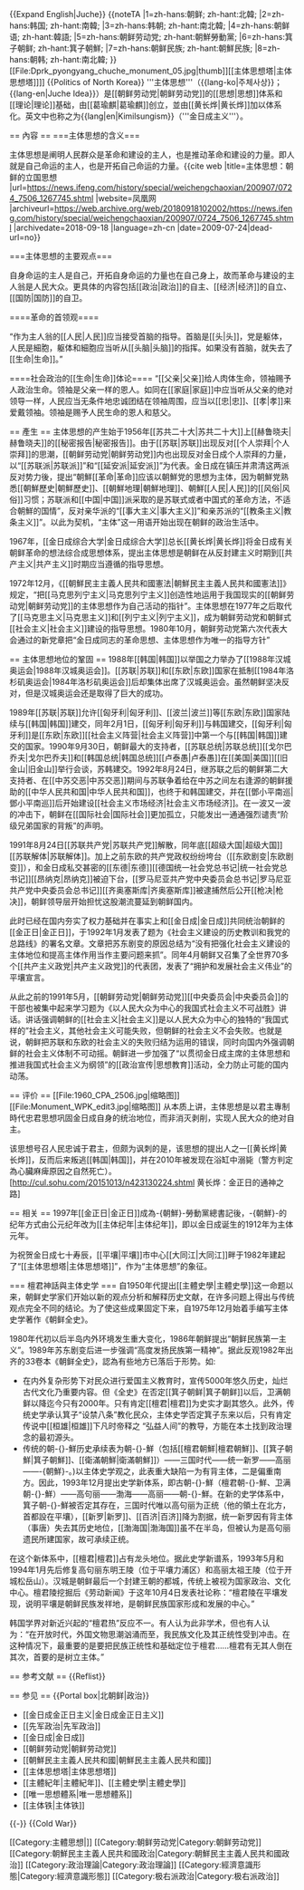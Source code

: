 
{{Expand English|Juche}}
{{noteTA
|1=zh-hans:朝鲜; zh-hant:北韓;
|2=zh-hans:韩国; zh-hant:南韓;
|3=zh-hans:韩朝; zh-hant:南北韓;
|4=zh-hans:朝鲜语; zh-hant:韓語;
|5=zh-hans:朝鲜劳动党; zh-hant:朝鮮勞動黨;
|6=zh-hans:箕子朝鲜; zh-hant:箕子朝鮮;
|7=zh-hans:朝鲜民族; zh-hant:朝鮮民族;
|8=zh-hans:朝韩; zh-hant:南北韓;
}}
[[File:Dprk_pyongyang_chuche_monument_05.jpg|thumb]][[主体思想塔|主体思想塔]]]]
{{Politics of North Korea}}
'''主体思想'''（{{lang-ko|주체사상}}；{{lang-en|Juche Idea}}）是[[朝鲜劳动党|朝鲜劳动党]]的[[思想|思想]]体系和[[理论|理论]]基础，由[[葛瑜麒|葛瑜麒]]创立，並由[[黄长烨|黄长烨]]加以体系化。英文中也称之为{{lang|en|Kimilsungism}}（'''金日成主义'''）。

== 內容 ==
===主体思想的含义===

主体思想是阐明人民群众是革命和建设的主人，也是推动革命和建设的力量。即人就是自己命运的主人，也是开拓自己命运的力量。<ref name="Juche">{{cite web |title=主体思想：朝鲜的立国思想 |url=https://news.ifeng.com/history/special/weichengchaoxian/200907/0724_7506_1267745.shtml |website=凤凰网 |archiveurl=https://web.archive.org/web/20180918102002/https://news.ifeng.com/history/special/weichengchaoxian/200907/0724_7506_1267745.shtml |archivedate=2018-09-18 |language=zh-cn |date=2009-07-24|dead-url=no}}</ref>

===主体思想的主要观点===

自身命运的主人是自己，开拓自身命运的力量也在自己身上，故而革命与建设的主人翁是人民大众。更具体的内容包括[[政治|政治]]的自主、[[经济|经济]]的自立、[[国防|国防]]的自卫。<ref name="Juche"/>

====革命的首领观====

“作为主人翁的[[人民|人民]]应当接受首脑的指导。首脑是[[头|头]]，党是躯体，人民是細胞，躯体和細胞应当听从[[头脑|头脑]]的指挥。如果没有首脑，就失去了[[生命|生命]]。”<ref name="Juche"/>

====社会政治的[[生命|生命]]体论====
“[[父亲|父亲]]给人肉体生命，领袖赐予人政治生命。领袖是父亲一样的恩人。如同在[[家庭|家庭]]中应当听从父亲的绝对领导一样，人民应当无条件地忠诚团结在领袖周围，应当以[[忠|忠]]、[[孝|孝]]来爱戴领袖。领袖是赐予人民生命的恩人和慈父。<ref name="Juche"/>

== 產生 ==
主体思想的产生始于1956年[[苏共二十大|苏共二十大]]上[[赫鲁晓夫|赫鲁晓夫]]的[[秘密报告|秘密报告]]。由于[[苏联|苏联]]出现反对[[个人崇拜|个人崇拜]]的思潮，[[朝鲜劳动党|朝鲜劳动党]]内也出现反对金日成个人崇拜的力量，以“[[苏联派|苏联派]]”和“[[延安派|延安派]]”为代表。金日成在镇压并肃清这两派反对势力後，提出“朝鮮[[革命|革命]]应该以朝鮮党的思想为主体，因为朝鮮党熟悉[[朝鮮歷史|朝鮮歷史]]、[[朝鮮地理|朝鮮地理]]、朝鮮[[人民|人民]]的[[风俗|风俗]]习惯；苏联派和[[中国|中国]]派采取的是苏联式或者中国式的革命方法，不适合朝鮮的国情”，反对亲华派的“[[事大主义|事大主义]]”和亲苏派的“[[教条主义|教条主义]]”。以此为契机，“主体”这一用语开始出现在朝鲜的政治生活中。<ref name="Juche"/>

1967年，[[金日成综合大学|金日成综合大学]]总长[[黄长烨|黄长烨]]将金日成有关朝鲜革命的想法综合成思想体系，提出主体思想是朝鲜在从反封建主义时期到[[共产主义|共产主义]]时期应当遵循的指导思想。<ref name="Juche"/>

1972年12月，《[[朝鮮民主主義人民共和國憲法|朝鮮民主主義人民共和國憲法]]》规定，“把[[马克思列宁主义|马克思列宁主义]]创造性地运用于我国现实的[[朝鲜劳动党|朝鲜劳动党]]的主体思想作为自己活动的指针”。主体思想在1977年之后取代了[[马克思主义|马克思主义]]和[[列宁主义|列宁主义]]，成为朝鲜劳动党和朝鲜式[[社会主义|社会主义]]建设的指导思想。1980年10月，朝鲜劳动党第六次代表大会通过的新党章把“金日成同志的革命思想、主体思想作为唯一的指导方针”

== 主体思想地位的鞏固 ==
1988年[[韩国|韩国]]以举国之力举办了[[1988年汉城奥运会|1988年汉城奥运会]]。[[苏联|苏联]]和[[东欧|东欧]]国家在抵制[[1984年洛杉矶奥运会|1984年洛杉矶奥运会]]后却集体出席了汉城奥运会。虽然朝鲜坚决反对，但是汉城奥运会还是取得了巨大的成功。

1989年[[苏联|苏联]]允许[[匈牙利|匈牙利]]、[[波兰|波兰]]等[[东欧|东欧]]国家陆续与[[韩国|韩国]]建交，同年2月1日，[[匈牙利|匈牙利]]与韩国建交，[[匈牙利|匈牙利]]是[[东欧|东欧]][[社会主义阵营|社会主义阵营]]中第一个与[[韩国|韩国]]建交的国家。1990年9月30日，朝鲜最大的支持者，[[苏联总统|苏联总统]][[戈尔巴乔夫|戈尔巴乔夫]]和[[韩国总统|韩国总统]][[卢泰愚|卢泰愚]]在[[美国|美国]][[旧金山|旧金山]]举行会谈，苏韩建交。1992年8月24日，继苏联之后的朝鲜第二大支持者、在[[中苏交恶|中苏交恶]]期间与苏联争着给在中苏之间左右逢源的朝鲜援助的[[中华人民共和国|中华人民共和国]]，也终于和韩国建交，并在[[鄧小平南巡|鄧小平南巡]]后开始建设[[社会主义市场经济|社会主义市场经济]]。在一波又一波的冲击下，朝鲜在[[国际社会|国际社会]]更加孤立，只能发出一通通强烈谴责“阶级兄弟国家的背叛”的声明。

1991年8月24日[[苏联共产党|苏联共产党]]解散，同年底[[超级大国|超级大国]][[苏联解体|苏联解体]]。加上之前东欧的共产党政权纷纷垮台（[[东欧剧变|东欧剧变]]），和金日成私交甚密的[[东德|东德]][[德国统一社会党总书记|统一社会党总书记]][[昂纳克|昂纳克]]被迫下台，[[罗马尼亚共产党中央委员会总书记|罗马尼亚共产党中央委员会总书记]][[齐奥塞斯库|齐奥塞斯库]]被逮捕然后公开[[枪决|枪决]]，朝鲜领导层开始担忧这股潮流蔓延到朝鲜国内。

此时已经在国内夯实了权力基础并在事实上和[[金日成|金日成]]共同统治朝鲜的[[金正日|金正日]]，于1992年1月发表了题为《社会主义建设的历史教训和我党的总路线》的署名文章。文章把苏东剧变的原因总结为“没有把强化社会主义建设的主体地位和提高主体作用当作主要问题来抓”。同年4月朝鲜又召集了全世界70多个[[共产主义政党|共产主义政党]]的代表团，发表了“拥护和发展社会主义伟业”的平壤宣言。

从此之前的1991年5月，[[朝鲜劳动党|朝鲜劳动党]][[中央委员会|中央委员会]]的干部也被集中起来学习题为《以人民大众为中心的我国式社会主义不可战胜》讲话。讲话强调朝鲜的[[社会主义|社会主义]]是以人民大众为中心的独特的“我国式样的”社会主义，其他社会主义可能失败，但朝鲜的社会主义不会失败。也就是说，朝鲜把苏联和东欧的社会主义的失败归结为运用的错误，同时向国内外强调朝鲜的社会主义体制不可动摇。朝鲜进一步加强了“以贯彻金日成主席的主体思想和推进我国式社会主义为纲领”的[[政治宣传|思想教育]]活动，全力防止可能的国内动荡。

== 评价 ==
[[File:1960_CPA_2506.jpg|缩略图]]
[[File:Monument_WPK_edit3.jpg|缩略图]]
从本质上讲，主体思想是以君主專制時代忠君思想巩固金日成自身的统治地位，而非消灭剥削，实现人民大众的绝对自主。

该思想号召人民忠诚于君主，但颇为讽刺的是，该思想的提出人之一[[黄长烨|黄长烨]]，反而后来叛逃[[韩国|韩国]]，并在2010年被发现在浴缸中溺毙（警方判定為心臟麻痺原因之自然死亡）。<ref>[http://cul.sohu.com/20151013/n423130224.shtml 黄长烨：金正日的通神之路]</ref>

== 相关 ==
1997年[[金正日|金正日]]成為-{朝鮮}-勞動黨總書記後，-{朝鮮}-的纪年方式由公元纪年改为[[主体纪年|主体纪年]]，即以金日成诞生的1912年为主体元年。

为祝贺金日成七十寿辰，[[平壤|平壤]]市中心[[大同江|大同江]]畔于1982年建起了“[[主体思想塔|主体思想塔]]”，作为“主体思想”的象征。

=== 檀君神話與主体史学 ===
自1950年代提出[[主體史學|主體史學]]这一命题以来，朝鲜史学家们开始以新的观点分析和解释历史文献，在许多问题上得出与传统观点完全不同的结论。为了使这些成果固定下来，自1975年12月始着手编写主体史学著作《朝鲜全史》。

1980年代初以后半岛内外环境发生重大变化，1986年朝鲜提出“朝鲜民族第一主义”。1989年苏东剧变后进一步强调“高度发扬民族第一精神”。据此反观1982年出齐的33卷本《朝鲜全史》，認為有些地方已落后于形势。如:
* 在内外复杂形势下对民众进行爱国主义教育时，宣传5000年悠久历史，灿烂古代文化乃重要内容。但《全史》在否定[[箕子朝鲜|箕子朝鲜]]以后，卫满朝鲜以降迄今只有2000年。只有肯定[[檀君|檀君]]为史实才副其悠久。此外，传统史学承认箕子“设禁八条”教化民众，主体史学否定箕子东来以后，只有肯定传说中[[桓雄|桓雄]]下凡时帝释之 “弘益人间”的教导，方能在本土找到政治理念的最初源头。
* 传统的朝-{}-鮮历史承续表为朝-{}-鮮（包括[[檀君朝鮮|檀君朝鮮]]、[[箕子朝鮮|箕子朝鮮]]、[[衛滿朝鮮|衛滿朝鮮]]）——三国时代——统一新罗——高丽——-{朝鮮}-。)以主体史学观之，此表重大缺陷一为有背主体，二是偏重南方。因此，1993年12月提出史学新体系，即古朝-{}-鮮（檀君朝-{}-鮮、卫满朝-{}-鮮）——高句丽——渤海——高丽——朝-{}-鮮。在新的史学体系中，箕子朝-{}-鮮被否定其存在，三国时代唯以高句丽为正统（他的領土在北方，首都設在平壤），[[新罗|新罗]]、[[百济|百济]]降为割据，统一新罗因有背主体（事唐）失去其历史地位，[[渤海国|渤海国]]虽不在半岛，但被认为是高句丽遗民所建国家，故可承续正统。

在这个新体系中，[[檀君|檀君]]占有龙头地位。据此史学新谱系，1993年5月和1994年1月先后修复高句丽东明王陵（位于平壤力浦区）和高丽太祖王陵（位于开城松岳山）。汉城是朝鲜最后一个封建王朝的都城，传统上被视为国家政治、文化中心。檀君陵挖掘后《劳动新闻》于这年10月4日发表社论称：“檀君陵在平壤发现，说明平壤是朝鲜民族发祥地，是朝鲜民族国家形成和发展的中心。”

韩国学界对新近兴起的“檀君热”反应不一。有人认为此非学术，但也有人认为：“在开放时代，外国文物思潮汹涌而至，我民族文化及其正统性受到冲击。在这种情况下，最重要的是要把民族正统性和基础定位于檀君……檀君有无其人倒在其次，首要的是树立主体。”

== 参考文献 ==
{{Reflist}}

== 参见 ==
{{Portal box|北朝鲜|政治}}
* [[金日成金正日主义|金日成金正日主义]]
* [[先军政治|先军政治]]
* [[金日成|金日成]]
* [[朝鲜劳动党|朝鲜劳动党]]
* [[朝鮮民主主義人民共和國|朝鮮民主主義人民共和國]]
* [[主体思想塔|主体思想塔]]
* [[主體紀年|主體紀年]]、[[主體史學|主體史學]]
* [[唯一思想體系|唯一思想體系]]
* [[主体铁|主体铁]]


{{-}}
{{Cold War}}

[[Category:主體思想|]]
[[Category:朝鲜劳动党|Category:朝鲜劳动党]]
[[Category:朝鮮民主主義人民共和國政治|Category:朝鮮民主主義人民共和國政治]]
[[Category:政治理論|Category:政治理論]]
[[Category:經濟意識形態|Category:經濟意識形態]]
[[Category:极右派政治|Category:极右派政治]]